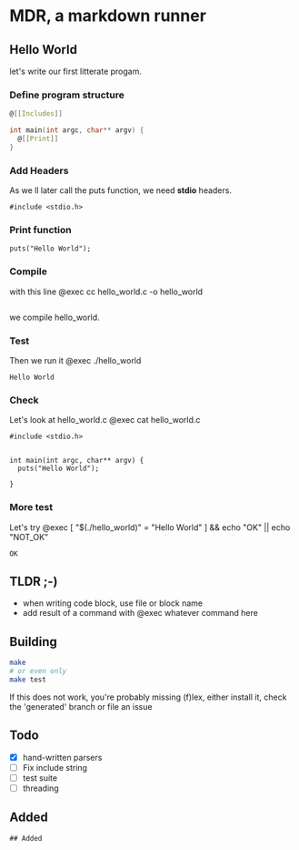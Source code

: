 # MDR, a markdown runner

## Hello World
let's write our first litterate progam.

### Define program structure
```  hello_world.c
@[[Includes]]

int main(int argc, char** argv) {
  @[[Print]]
}
```

### Add Headers
As we ll later call the puts function, we need **stdio** headers.
```  Includes
#include <stdio.h>
```

### Print function
```  Print
puts("Hello World");
```

### Compile
with this line @exec cc hello_world.c -o hello_world
```

```

we compile hello_world.

### Test

Then we run it @exec ./hello_world
```
Hello World

```
### Check
Let's look at hello_world.c @exec cat hello_world.c
```
#include <stdio.h>


int main(int argc, char** argv) {
  puts("Hello World");

}

```
### More test
Let's try @exec [ "$(./hello_world)" = "Hello World" ] && echo "OK" || echo "NOT_OK"
```
OK

```

## TLDR ;-)
  * when writing code block, use file or block name
  * add result of a command with @exec whatever command here

## Building
``` sh
make
# or even only
make test
```
If this does not work, you're probably missing (f)lex, either install it,
check the 'generated' branch or file an issue

## Todo
  * [x] hand-written parsers
  * [ ] Fix include string
  * [ ] test suite
  * [ ] threading

## Added


```  Test
## Added
```
